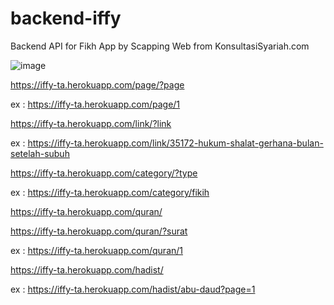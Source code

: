# backend-iffy
Backend API for Fikh App by Scapping Web from KonsultasiSyariah.com

![image](https://user-images.githubusercontent.com/25784574/70874985-06c98d00-1fe7-11ea-8c71-136840af8566.png)

https://iffy-ta.herokuapp.com/page/?page

ex : https://iffy-ta.herokuapp.com/page/1


https://iffy-ta.herokuapp.com/link/?link

ex : https://iffy-ta.herokuapp.com/link/35172-hukum-shalat-gerhana-bulan-setelah-subuh


https://iffy-ta.herokuapp.com/category/?type

ex : https://iffy-ta.herokuapp.com/category/fikih


https://iffy-ta.herokuapp.com/quran/

https://iffy-ta.herokuapp.com/quran/?surat

ex : https://iffy-ta.herokuapp.com/quran/1


https://iffy-ta.herokuapp.com/hadist/

ex : https://iffy-ta.herokuapp.com/hadist/abu-daud?page=1
